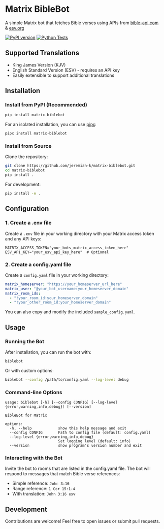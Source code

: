 # Matrix BibleBot

A simple Matrix bot that fetches Bible verses using APIs from [bible-api.com](https://bible-api.com) & [esv.org](https://api.esv.org/)

[![PyPI version](https://badge.fury.io/py/matrix-biblebot.svg)](https://badge.fury.io/py/matrix-biblebot)
[![Python Tests](https://github.com/jeremiah-k/matrix-biblebot/actions/workflows/python-tests.yml/badge.svg)](https://github.com/jeremiah-k/matrix-biblebot/actions/workflows/python-tests.yml)

## Supported Translations

- King James Version (KJV)
- English Standard Version (ESV) - requires an API key
- Easily extensible to support additional translations

## Installation

### Install from PyPI (Recommended)

```bash
pip install matrix-biblebot
```

For an isolated installation, you can use [pipx](https://pypa.github.io/pipx/):

```bash
pipx install matrix-biblebot
```

### Install from Source

Clone the repository:

```bash
git clone https://github.com/jeremiah-k/matrix-biblebot.git
cd matrix-biblebot
pip install .
```

For development:

```bash
pip install -e .
```

## Configuration

### 1. Create a .env file

Create a `.env` file in your working directory with your Matrix access token and any API keys:

```env
MATRIX_ACCESS_TOKEN="your_bots_matrix_access_token_here"
ESV_API_KEY="your_esv_api_key_here"  # Optional
```

### 2. Create a config.yaml file

Create a `config.yaml` file in your working directory:

```yaml
matrix_homeserver: "https://your_homeserver_url_here"
matrix_user: "@your_bot_username:your_homeserver_domain"
matrix_room_ids:
  - "!your_room_id:your_homeserver_domain"
  - "!your_other_room_id:your_homeserver_domain"
```

You can also copy and modify the included `sample_config.yaml`.

## Usage

### Running the Bot

After installation, you can run the bot with:

```bash
biblebot
```

Or with custom options:

```bash
biblebot --config /path/to/config.yaml --log-level debug
```

### Command-line Options

```text
usage: biblebot [-h] [--config CONFIG] [--log-level {error,warning,info,debug}] [--version]

BibleBot for Matrix

options:
  -h, --help            show this help message and exit
  --config CONFIG       Path to config file (default: config.yaml)
  --log-level {error,warning,info,debug}
                        Set logging level (default: info)
  --version             show program's version number and exit
```

### Interacting with the Bot

Invite the bot to rooms that are listed in the config.yaml file. The bot will respond to messages that match Bible verse references:

- Simple reference: `John 3:16`
- Range reference: `1 Cor 15:1-4`
- With translation: `John 3:16 esv`

## Development

Contributions are welcome! Feel free to open issues or submit pull requests.
